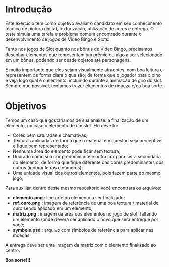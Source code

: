 # Introdução

Este exercício tem como objetivo avaliar o candidato em seu conhecimento técnico de pintura digital, texturização, utilização de cores e entrega. O teste simula uma tarefa e problema comum encontrado durante o desenvolvimento de jogos de Video Bingo e Slots.

Tanto nos jogos de Slot quanto nos bônus de Video Bingo, precisamos desenhar elementos que representam um prêmio ou algo a ser selecionado em um bônus, podendo ser desde objetos até personagens.

É muito importante que eles sejam visualmente atraentes, com boa leitura e representem de forma clara o que são, de forma que o jogador bata o olho e veja logo qual é o elemento, incluindo durante a animação de giro do slot. Sempre que possível, tentamos trazer elementos de riqueza e/ou boa sorte.

# Objetivos

Temos um caso que gostaríamos de sua análise: a finalização de um elemento, no caso o elemento de um slot. Ele deve ter:

- Cores bem saturadas e chamativas;
- Texturas aplicadas de forma que o material em questão seja perceptível e fique bem representado;
- Nenhuma área do elemento pode ficar sem textura;
- Dourado como sua cor predominante e outra cor para ser a secundária do elemento, de forma que fique diferente das cores predominantes dos outros (ignorar letras e números);
- Uma unidade visual dos outros elementos, pois fazem parte do mesmo jogo;

Para auxiliar, dentro deste mesmo repositório você encontrará os arquivos:

- **elemento.png** : line arte do elemento a ser finalizado;
- **ref_ouro.png** : imagem de referência de uma boa textura / material de ouro sendo aplicado em um elemento;
- **matriz.png** : imagem da área dos elementos no jogo de slot, faltando um elemento (onde deverá ser aplicado o novo que será entregue por você;
- **symbols.psd** : arquivo com símbolos de referência para aplicar nas moedas;

A entrega deve ser uma imagem da matriz com o elemento finalizado ao centro.

**Boa sorte!!!**


